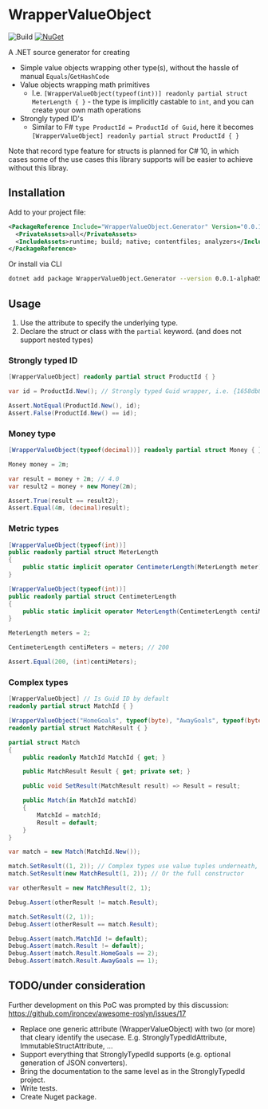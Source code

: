 # WrapperValueObject

![Build](https://github.com/martinothamar/WrapperValueObject/workflows/Build/badge.svg)
[![NuGet](https://img.shields.io/nuget/v/WrapperValueObject.Generator.svg)](https://www.nuget.org/packages/WrapperValueObject.Generator/)

A .NET source generator for creating
* Simple value objects wrapping other type(s), without the hassle of manual `Equals`/`GetHashCode`
* Value objects wrapping math primitives
  * I.e. `[WrapperValueObject(typeof(int))] readonly partial struct MeterLength { }` - the type is implicitly castable to `int`, and you can create your own math operations
* Strongly typed ID's
  * Similar to F# `type ProductId = ProductId of Guid`, here it becomes `[WrapperValueObject] readonly partial struct ProductId { }`

Note that record type feature for structs is planned for C# 10, in which cases some of the
use cases this library supports will be easier to achieve without this libray.

## Installation

Add to your project file:

```xml
<PackageReference Include="WrapperValueObject.Generator" Version="0.0.1-alpha05">
  <PrivateAssets>all</PrivateAssets>
  <IncludeAssets>runtime; build; native; contentfiles; analyzers</IncludeAssets>
</PackageReference>
```

Or install via CLI

```sh
dotnet add package WrapperValueObject.Generator --version 0.0.1-alpha05
```

## Usage

1. Use the attribute to specify the underlying type.
2. Declare the struct or class with the `partial` keyword. (and does not support nested types)

### Strongly typed ID


```csharp
[WrapperValueObject] readonly partial struct ProductId { }

var id = ProductId.New(); // Strongly typed Guid wrapper, i.e. {1658db8c-89a4-46ea-b97e-8cf966cfb3f1}

Assert.NotEqual(ProductId.New(), id);
Assert.False(ProductId.New() == id);
```

### Money type

```csharp
[WrapperValueObject(typeof(decimal))] readonly partial struct Money { }

Money money = 2m;

var result = money + 2m; // 4.0
var result2 = money + new Money(2m);

Assert.True(result == result2);
Assert.Equal(4m, (decimal)result);
```


### Metric types
```csharp
[WrapperValueObject(typeof(int))]
public readonly partial struct MeterLength 
{
    public static implicit operator CentimeterLength(MeterLength meter) => meter.Value * 100; // .Value is the inner type, in this case int
}

[WrapperValueObject(typeof(int))]
public readonly partial struct CentimeterLength
{
    public static implicit operator MeterLength(CentimeterLength centiMeter) => centiMeter.Value / 100;
}

MeterLength meters = 2;

CentimeterLength centiMeters = meters; // 200

Assert.Equal(200, (int)centiMeters);
```

### Complex types

```csharp
[WrapperValueObject] // Is Guid ID by default
readonly partial struct MatchId { }

[WrapperValueObject("HomeGoals", typeof(byte), "AwayGoals", typeof(byte))]
readonly partial struct MatchResult { }

partial struct Match
{
    public readonly MatchId MatchId { get; }

    public MatchResult Result { get; private set; }

    public void SetResult(MatchResult result) => Result = result;

    public Match(in MatchId matchId)
    {
        MatchId = matchId;
        Result = default;
    }
}

var match = new Match(MatchId.New());

match.SetResult((1, 2)); // Complex types use value tuples underneath, so can be implicitly converted
match.SetResult(new MatchResult(1, 2)); // Or the full constructor

var otherResult = new MatchResult(2, 1);

Debug.Assert(otherResult != match.Result);

match.SetResult((2, 1));
Debug.Assert(otherResult == match.Result);

Debug.Assert(match.MatchId != default);
Debug.Assert(match.Result != default);
Debug.Assert(match.Result.HomeGoals == 2);
Debug.Assert(match.Result.AwayGoals == 1);
```

## TODO/under consideration

Further development on this PoC was prompted by this discussion: https://github.com/ironcev/awesome-roslyn/issues/17

* Replace one generic attribute (WrapperValueObject) with two (or more) that cleary identify the usecase. E.g. StronglyTypedIdAttribute, ImmutableStructAttribute, ...
* Support everything that StronglyTypedId supports (e.g. optional generation of JSON converters).
* Bring the documentation to the same level as in the StronglyTypedId project.
* Write tests.
* Create Nuget package.
